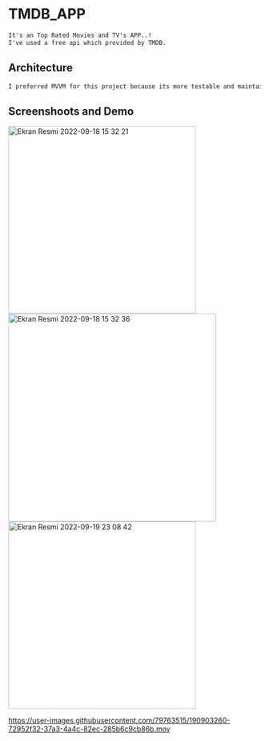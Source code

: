 # TMDB_APP

```html
It's an Top Rated Movies and TV's APP..!
I've used a free api which provided by TMDB.
```


<h2>Architecture</h2>

```html
I preferred MVVM for this project because its more testable and maintainable
```



<h2>Screenshoots and Demo</h2>

<img width="374" alt="Ekran Resmi 2022-09-18 15 32 21" src="https://user-images.githubusercontent.com/79763515/190903253-ec0b589b-5258-4367-897a-4f01cca2fa2f.png">
<img width="415" alt="Ekran Resmi 2022-09-18 15 32 36" src="https://user-images.githubusercontent.com/79763515/190903256-ca45c667-bebd-41e6-aff6-b4f8a282edfa.png">

<img width="374" alt="Ekran Resmi 2022-09-19 23 08 42" src="https://user-images.githubusercontent.com/79763515/191107477-d8e390fe-2b63-4180-85ca-1f29e24831cf.png">






https://user-images.githubusercontent.com/79763515/190903260-72952f32-37a3-4a4c-82ec-285b6c9cb86b.mov

